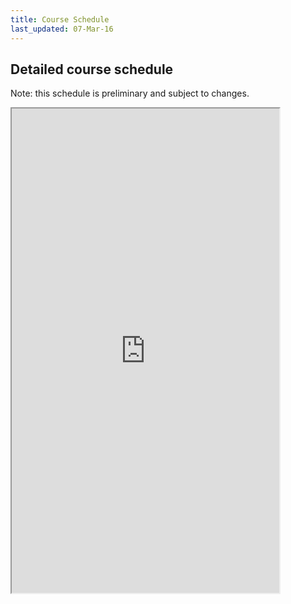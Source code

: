 ```yaml
---
title: Course Schedule
last_updated: 07-Mar-16
---
```


## Detailed course schedule

Note: this schedule is preliminary and subject to changes.

<iframe width='85%' height='775' src="https://docs.google.com/spreadsheets/d/1OkmYxBt7SZp4Pba8LlRtMRB0JoTie4OJZmo9X-KtQqo/pubhtml?gid=0&amp;single=true&amp;widget=true&amp;headers=false"></iframe>



